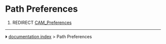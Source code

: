 # Path Preferences
1.  REDIRECT [CAM_Preferences](CAM_Preferences.md)



---
⏵ [documentation index](../README.md) > Path Preferences
